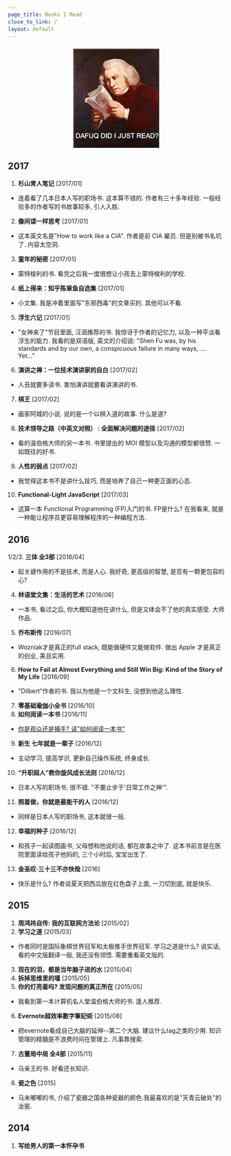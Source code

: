 ```yaml
---
page_title: Books I Read
close_to_link: /
layout: default
---
```


<img src="/assets/images/wtf-read.jpg" style="margin: 1.5em auto !important; max-width: 100%; height: auto; display: block;">

## 2017
1. **杉山育人笔记** [2017/01]
  - 连着看了几本日本人写的职场书. 这本算不错的. 作者有三十多年经验. 一般经验多的作者写的书故事较多, 引人入胜.
2. **像间谍一样思考** [2017/01]
  - 这本英文名是"How to work like a CIA". 作者是前 CIA 雇员. 但是别被书名坑了. 内容太空洞.
3. **童年的秘密** [2017/01]
  - 蒙特梭利的书. 看完之后我一度很想让小孩去上蒙特梭利的学校.
4. **纸上得来：知乎陈章鱼自选集** [2017/01]
  - 小文集. 我是冲着里面写"东邪西毒"的文章买的. 其他可以不看.
5. **浮生六记** [2017/01]
  - "女神来了"节目里面, 汪涵推荐的书. 我惊讶于作者的记忆力, 以及一种平淡看浮生的能力. 我看的是双语版, 英文的介绍说: "Shen Fu was, by his standards and by our own, a conspicuous failure in many ways, .... Yet..."
6. **演讲之禅：一位技术演讲家的自白** [2017/02]
  - 人丑就要多读书. 害怕演讲就要看讲演讲的书.
7. **棋王** [2017/02]
  - 画家阿城的小说. 说的是一个以棋入道的故事. 什么是道?
8. **技术领导之路（中英文对照） : 全面解决问题的途径** [2017/02]
  - 看的温伯格大师的另一本书. 书里提出的 MOI 模型以及沟通的模型都很赞. 一如既往的好书.
9. **人性的弱点** [2017/02]
  - 我觉得这本书不是讲什么技巧, 而是培养了自己一种更正面的心态.
10. **Functional-Light JavaScript** [2017/03]
  - 这算一本 Functional Programming (FP)入门的书. FP是什么? 在我看来, 就是一种能让程序员更容易理解程序的一种编程方法.

## 2016
1/2/3. **三体 全3部** [2016/04]
   - 起关键作用的不是技术, 而是人心. 我好奇, 更高级的智慧, 是否有一颗更包容的心?
4. **林语堂文集：生活的艺术** [2016/06]
  - 一本书, 看过之后, 你大概知道他在讲什么, 但是又体会不了他的真实感受. 大师作品.
5. **乔布斯传** [2016/07]
  - Wozniak才是真正的full stack, 既能做硬件又能做软件. 做出 Apple 才是真正的创业, 美且实用.
6. **How to Fail at Almost Everything and Still Win Big: Kind of the Story of My Life** [2016/09]
  - "Dilbert"作者的书. 我以为他是一个文科生, 没想到他这么理性.
7. **零基础瑜伽小全书** [2016/10]
8. **如何阅读一本书** [2016/11]
  - [你是观众还是捕手? 读"如何阅读一本书"](/blog/2016-12-04-how-to-read-a-book.html)
9. **新生 七年就是一辈子** [2016/12]
  - 主动学习, 提高学识, 更新自己操作系统, 终身成长.
10. **“升职超人”教你旋风成长法则** [2016/12]
  - 日本人写的职场书, 很不错. "不要止步于'日常工作之神'".
11. **照着做，你就是最能干的人** [2016/12]
  - 同样是日本人写的职场书, 这本就很一般.
12. **幸福的种子** [2016/12]
  - 和孩子一起读图画书, 父母想和他说的话, 都在故事之中了. 这本书前言是在医院里面读给孩子他妈的, 三个小时后, 宝宝出生了.
13. **金圣叹·三十三不亦快哉** [2016]
  - 快乐是什么? 作者说夏天把西瓜放在红色盘子上面, 一刀切到底, 就是快乐.

## 2015
1. **周鸿祎自传: 我的互联网方法论** [2015/02]
2. **学习之道** [2015/03]
  - 作者同时是国际象棋世界冠军和太极推手世界冠军. 学习之道是什么? 说实话, 看的中文版翻译一般, 我还没有领悟. 需要重看英文版的.
3. **现在的泪，都是当年脑子进的水** [2015/04]
4. **拆掉思维里的墙** [2015/05]
5. **你的灯亮着吗? 发现问题的真正所在** [2015/05]
  - 我看到第一本计算机名人堂温伯格大师的书. 逢人推荐.
6. **Evernote超效率數字筆記術** [2015/08]
  - 把evernote看成自己大脑的延伸--第二个大脑. 建议什么tag之类的少用. 知识管理的精髓是不浪费时间在管理上. 凡事靠搜索.
7. **古董局中局 全4部** [2015/11]
  - 马亲王的书. 好看还长知识.
8. **瓷之色** [2015]
  - 马未嘟嘟的书, 介绍了瓷器之国各种瓷器的颜色.我最喜欢的是"天青云破处"的汝窑.

## 2014
1. **写给男人的第一本怀孕书**
